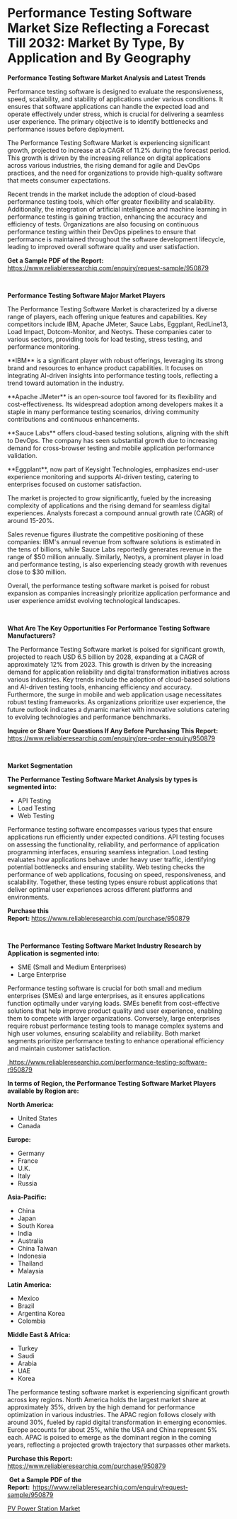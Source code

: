 <p><h1>Performance Testing Software Market Size Reflecting a Forecast Till 2032: Market By Type, By Application and By Geography</h1></p><p><strong>Performance Testing Software Market Analysis and Latest Trends</strong></p>
<p><p>Performance testing software is designed to evaluate the responsiveness, speed, scalability, and stability of applications under various conditions. It ensures that software applications can handle the expected load and operate effectively under stress, which is crucial for delivering a seamless user experience. The primary objective is to identify bottlenecks and performance issues before deployment.</p><p>The Performance Testing Software Market is experiencing significant growth, projected to increase at a CAGR of 11.2% during the forecast period. This growth is driven by the increasing reliance on digital applications across various industries, the rising demand for agile and DevOps practices, and the need for organizations to provide high-quality software that meets consumer expectations.</p><p>Recent trends in the market include the adoption of cloud-based performance testing tools, which offer greater flexibility and scalability. Additionally, the integration of artificial intelligence and machine learning in performance testing is gaining traction, enhancing the accuracy and efficiency of tests. Organizations are also focusing on continuous performance testing within their DevOps pipelines to ensure that performance is maintained throughout the software development lifecycle, leading to improved overall software quality and user satisfaction.</p></p>
<p><strong>Get a Sample PDF of the Report:&nbsp;</strong> <a href="https://www.reliableresearchiq.com/enquiry/request-sample/950879?utm_campaign=3174&utm_medium=2&utm_source=Github&utm_content=ia&utm_term=06032025&utm_id=performance-testing-software">https://www.reliableresearchiq.com/enquiry/request-sample/950879</a></p>
<p>&nbsp;</p>
<p><strong>Performance Testing Software Major Market Players</strong></p>
<p><p>The Performance Testing Software Market is characterized by a diverse range of players, each offering unique features and capabilities. Key competitors include IBM, Apache JMeter, Sauce Labs, Eggplant, RedLine13, Load Impact, Dotcom-Monitor, and Neotys. These companies cater to various sectors, providing tools for load testing, stress testing, and performance monitoring.</p><p>**IBM** is a significant player with robust offerings, leveraging its strong brand and resources to enhance product capabilities. It focuses on integrating AI-driven insights into performance testing tools, reflecting a trend toward automation in the industry.</p><p>**Apache JMeter** is an open-source tool favored for its flexibility and cost-effectiveness. Its widespread adoption among developers makes it a staple in many performance testing scenarios, driving community contributions and continuous enhancements.</p><p>**Sauce Labs** offers cloud-based testing solutions, aligning with the shift to DevOps. The company has seen substantial growth due to increasing demand for cross-browser testing and mobile application performance validation.</p><p>**Eggplant**, now part of Keysight Technologies, emphasizes end-user experience monitoring and supports AI-driven testing, catering to enterprises focused on customer satisfaction.</p><p>The market is projected to grow significantly, fueled by the increasing complexity of applications and the rising demand for seamless digital experiences. Analysts forecast a compound annual growth rate (CAGR) of around 15-20%.</p><p>Sales revenue figures illustrate the competitive positioning of these companies: IBM's annual revenue from software solutions is estimated in the tens of billions, while Sauce Labs reportedly generates revenue in the range of $50 million annually. Similarly, Neotys, a prominent player in load and performance testing, is also experiencing steady growth with revenues close to $30 million.</p><p>Overall, the performance testing software market is poised for robust expansion as companies increasingly prioritize application performance and user experience amidst evolving technological landscapes.</p></p>
<p>&nbsp;</p>
<p><strong>What Are The Key Opportunities For Performance Testing Software Manufacturers?</strong></p>
<p><p>The Performance Testing Software market is poised for significant growth, projected to reach USD 6.5 billion by 2028, expanding at a CAGR of approximately 12% from 2023. This growth is driven by the increasing demand for application reliability and digital transformation initiatives across various industries. Key trends include the adoption of cloud-based solutions and AI-driven testing tools, enhancing efficiency and accuracy. Furthermore, the surge in mobile and web application usage necessitates robust testing frameworks. As organizations prioritize user experience, the future outlook indicates a dynamic market with innovative solutions catering to evolving technologies and performance benchmarks.</p></p>
<p><strong>Inquire or Share Your Questions If Any Before Purchasing This Report:</strong> <a href="https://www.reliableresearchiq.com/enquiry/pre-order-enquiry/950879?utm_campaign=3174&utm_medium=2&utm_source=Github&utm_content=ia&utm_term=06032025&utm_id=performance-testing-software">https://www.reliableresearchiq.com/enquiry/pre-order-enquiry/950879</a></p>
<p>&nbsp;</p>
<p><strong>Market Segmentation</strong></p>
<p><strong>The Performance Testing Software Market Analysis by types is segmented into:</strong></p>
<p><ul><li>API Testing</li><li>Load Testing</li><li>Web Testing</li></ul></p>
<p><p>Performance testing software encompasses various types that ensure applications run efficiently under expected conditions. API testing focuses on assessing the functionality, reliability, and performance of application programming interfaces, ensuring seamless integration. Load testing evaluates how applications behave under heavy user traffic, identifying potential bottlenecks and ensuring stability. Web testing checks the performance of web applications, focusing on speed, responsiveness, and scalability. Together, these testing types ensure robust applications that deliver optimal user experiences across different platforms and environments.</p></p>
<p><strong>Purchase this Report:&nbsp;</strong><a href="https://www.reliableresearchiq.com/purchase/950879?utm_campaign=3174&utm_medium=2&utm_source=Github&utm_content=ia&utm_term=06032025&utm_id=performance-testing-software">https://www.reliableresearchiq.com/purchase/950879</a></p>
<p>&nbsp;</p>
<p><strong>The Performance Testing Software Market Industry Research by Application is segmented into:</strong></p>
<p><ul><li>SME (Small and Medium Enterprises)</li><li>Large Enterprise</li></ul></p>
<p><p>Performance testing software is crucial for both small and medium enterprises (SMEs) and large enterprises, as it ensures applications function optimally under varying loads. SMEs benefit from cost-effective solutions that help improve product quality and user experience, enabling them to compete with larger organizations. Conversely, large enterprises require robust performance testing tools to manage complex systems and high user volumes, ensuring scalability and reliability. Both market segments prioritize performance testing to enhance operational efficiency and maintain customer satisfaction.</p></p>
<p><a href="https://www.reliableresearchiq.com/performance-testing-software-r950879?utm_campaign=3174&utm_medium=2&utm_source=Github&utm_content=ia&utm_term=06032025&utm_id=performance-testing-software">&nbsp;https://www.reliableresearchiq.com/performance-testing-software-r950879</a></p>
<p><strong>In terms of Region, the Performance Testing Software Market Players available by Region are:</strong></p>
<p>
    <p> <strong> North America: </strong>
        <ul>
            <li>United States</li>
            <li>Canada</li>
        </ul>
        </p> 
    <p> <strong> Europe: </strong>
        <ul>
            <li>Germany</li>
            <li>France</li>
            <li>U.K.</li>
            <li>Italy</li>
            <li>Russia</li>
        </ul>
        </p> 
    <p> <strong> Asia-Pacific: </strong>
        <ul>
            <li>China</li>
            <li>Japan</li>
            <li>South Korea</li>
            <li>India</li>
            <li>Australia</li>
            <li>China Taiwan</li>
            <li>Indonesia</li>
            <li>Thailand</li>
            <li>Malaysia</li>
        </ul>
        </p> 
    <p> <strong> Latin America: </strong>
        <ul>
            <li>Mexico</li>
            <li>Brazil</li>
            <li>Argentina Korea</li>
            <li>Colombia</li>
        </ul>
        </p> 
    <p> <strong> Middle East & Africa: </strong>
        <ul>
            <li>Turkey</li>
            <li>Saudi</li>
            <li>Arabia</li>
            <li>UAE</li>
            <li>Korea</li>
        </ul>
    </p>
    </p>
<p><p>The performance testing software market is experiencing significant growth across key regions. North America holds the largest market share at approximately 35%, driven by the high demand for performance optimization in various industries. The APAC region follows closely with around 30%, fueled by rapid digital transformation in emerging economies. Europe accounts for about 25%, while the USA and China represent 5% each. APAC is poised to emerge as the dominant region in the coming years, reflecting a projected growth trajectory that surpasses other markets.</p></p>
<p><strong>Purchase this Report: </strong><a href="https://www.reliableresearchiq.com/purchase/950879?utm_campaign=3174&utm_medium=2&utm_source=Github&utm_content=ia&utm_term=06032025&utm_id=performance-testing-software">https://www.reliableresearchiq.com/purchase/950879</a></p>
<p>&nbsp;<strong>Get a Sample PDF of the Report:&nbsp;&nbsp;</strong><a href="https://www.reliableresearchiq.com/enquiry/request-sample/950879?utm_campaign=3174&utm_medium=2&utm_source=Github&utm_content=ia&utm_term=06032025&utm_id=performance-testing-software">https://www.reliableresearchiq.com/enquiry/request-sample/950879</a></p>
<p><strong></strong></p>
<p><p><a href="https://github.com/scaseiargas/Market-Research-Report-List-1/blob/main/pv-power-station-market.md?utm_campaign=3174&utm_medium=2&utm_source=Github&utm_content=ia&utm_term=06032025&utm_id=performance-testing-software">PV Power Station Market</a></p></p>